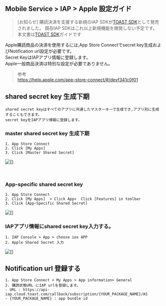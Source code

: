 ## Mobile Service > IAP > Apple 設定ガイド

> [お知らせ]
> 購読決済を支援する新規のIAP SDKが[TOAST SDK](http://docs.toast.com/ko/TOAST/ko/toast-sdk/overview/)として発売されました。
> 既存IAP SDKはこれ以上新規機能を開発しない予定です。
> 本文書は[TOAST SDK](http://docs.toast.com/ko/TOAST/ko/toast-sdk/overview/)ガイドです

Apple購読商品の決済を使用するには,App Store Connectでsecret key生成およびNotification url設定が必要です。<br>
Secret KeyはIAPアプリ情報に登録します。<br>
Apple一般商品決済は特別な設定が必要でありません。




> 参考<br>
> https://help.apple.com/app-store-connect/#/devf341c0f01

## shared secret key 生成下期
```
shared secret keyはすべてのアプリに共通したマスターキーで生成でき,アプリ別に生成することもできます。
secret keyをIAPアプリ情報に登録します。
```

### master shared secret key 生成下期
```
1. App Store Connect
2. Click [My Apps] 
3. Click [Master Shared Secret]
```
![[]](http://static.toastoven.net/prod_gamebase/StoreConsoleGuide/iap-console-apple-shared-key-1.png)

<br>

### App-specific shared secret key
```
1. App Store Connect
2. Click [My Apps]  > Click App>  Click [Features] in toolbar
3. Click [App-Specific Shared Secret]
```
![[]](http://static.toastoven.net/prod_gamebase/StoreConsoleGuide/iap-console-apple-shared-key-2.png)


### IAPアプリ情報にshared secret key入力する。
```
1. IAP Console > App > choose ios APP
2. Apple Shared Secret 入力
```
![[]](http://static.toastoven.net/prod_gamebase/StoreConsoleGuide/iap-console-apple-edit.png)



## Notification url 登録する
```
1. App Store Connect > My Apps > App information> General
2. 購読状態URL にIAP urlを登録します。
- URL : https://api-iap.cloud.toast.com/callback/subscription/{YOUR_PACKAGE_NAME}/AS
- {YOUR_PACKAGE_NAME} : app bundle id
```

